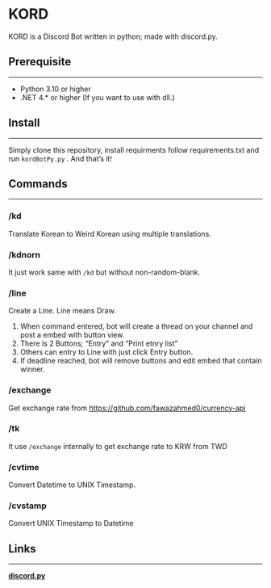 # KORD

KORD is a Discord Bot written in python; made with discord.py.

## Prerequisite

---

- Python 3.10 or higher
- .NET 4.* or higher (If you want to use with dll.)

## Install

---

Simply clone this repository, install requirments follow requirements.txt and run `kordBotPy.py` . And that’s it!

## Commands

---

### /kd

Translate Korean to Weird Korean using multiple translations.

### /kdnorn

It just work same with `/kd` but without non-random-blank.

### /line

Create a Line. Line means Draw.

1. When command entered, bot will create a thread on your channel and post a embed with button view.
2. There is 2 Buttons; “Entry” and “Print etnry list”
3. Others can entry to Line with just click Entry button.
4. If deadline reached, bot will remove buttons and edit embed that contain winner.

### **/exchange**

Get exchange rate from https://github.com/fawazahmed0/currency-api

### **/tk**

It use `/exchange` internally to get exchange rate to KRW from TWD

### **/cvtime**

Convert Datetime to UNIX Timestamp.

### /cvstamp

Convert UNIX Timestamp to Datetime

## Links

---

**[discord.py](https://github.com/Rapptz/discord.py)**